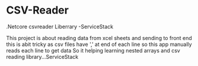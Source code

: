 # CSV-Reader
.Netcore
csvreader Liberrary -ServiceStack

This project is about reading data from xcel sheets and sending to front end
this is abit tricky as csv files have ',' at end of each line so this app manually reads each line to get data
So it helping learning nested arrays and csv reading library...ServiceStack
